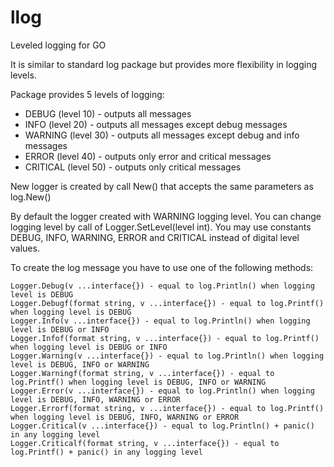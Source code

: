 # llog
Leveled logging for GO

It is similar to standard log package but provides more flexibility in logging levels.

Package provides 5 levels of logging:
  - DEBUG (level 10) - outputs all messages
  - INFO (level 20) - outputs all messages except debug messages
  - WARNING (level 30) - outputs all messages except debug and info messages
  - ERROR (level 40) - outputs only error and critical messages
  - CRITICAL (level 50) - outputs only critical messages

New logger is created by call New() that accepts the same parameters as log.New()

By default the logger created with WARNING logging level. You can change logging level
by call of Logger.SetLevel(level int). You may use constants DEBUG, INFO, WARNING, ERROR
and CRITICAL instead of digital level values.

To create the log message you have to use one of the following methods:

    Logger.Debug(v ...interface{}) - equal to log.Println() when logging level is DEBUG
    Logger.Debugf(format string, v ...interface{}) - equal to log.Printf() when logging level is DEBUG
    Logger.Info(v ...interface{}) - equal to log.Println() when logging level is DEBUG or INFO
    Logger.Infof(format string, v ...interface{}) - equal to log.Printf() when logging level is DEBUG or INFO
    Logger.Warning(v ...interface{}) - equal to log.Println() when logging level is DEBUG, INFO or WARNING
    Logger.Warningf(format string, v ...interface{}) - equal to log.Printf() when logging level is DEBUG, INFO or WARNING
    Logger.Error(v ...interface{}) - equal to log.Println() when logging level is DEBUG, INFO, WARNING or ERROR
    Logger.Errorf(format string, v ...interface{}) - equal to log.Printf() when logging level is DEBUG, INFO, WARNING or ERROR
    Logger.Critical(v ...interface{}) - equal to log.Println() + panic() in any logging level
    Logger.Criticalf(format string, v ...interface{}) - equal to log.Printf() + panic() in any logging level



